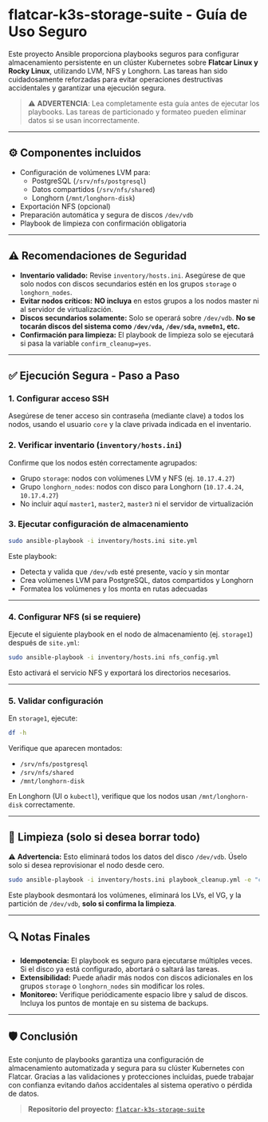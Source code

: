 # flatcar-k3s-storage-suite - Guía de Uso Seguro

Este proyecto Ansible proporciona playbooks seguros para configurar almacenamiento persistente en un clúster Kubernetes sobre **Flatcar Linux y Rocky Linux**, utilizando LVM, NFS y Longhorn. Las tareas han sido cuidadosamente reforzadas para evitar operaciones destructivas accidentales y garantizar una ejecución segura.

> ⚠️ **ADVERTENCIA**: Lea completamente esta guía antes de ejecutar los playbooks. Las tareas de particionado y formateo pueden eliminar datos si se usan incorrectamente.

---

## ⚙️ Componentes incluidos

- Configuración de volúmenes LVM para:
  - PostgreSQL (`/srv/nfs/postgresql`)
  - Datos compartidos (`/srv/nfs/shared`)
  - Longhorn (`/mnt/longhorn-disk`)
- Exportación NFS (opcional)
- Preparación automática y segura de discos `/dev/vdb`
- Playbook de limpieza con confirmación obligatoria

---

## ⚠️ Recomendaciones de Seguridad

- **Inventario validado:** Revise `inventory/hosts.ini`. Asegúrese de que solo nodos con discos secundarios estén en los grupos `storage` o `longhorn_nodes`.
- **Evitar nodos críticos:** **NO incluya** en estos grupos a los nodos master ni al servidor de virtualización.
- **Discos secundarios solamente:** Solo se operará sobre `/dev/vdb`. **No se tocarán discos del sistema como `/dev/vda`, `/dev/sda`, `nvme0n1`, etc.**
- **Confirmación para limpieza:** El playbook de limpieza solo se ejecutará si pasa la variable `confirm_cleanup=yes`.

---

## ✅ Ejecución Segura - Paso a Paso

### 1. Configurar acceso SSH
Asegúrese de tener acceso sin contraseña (mediante clave) a todos los nodos, usando el usuario `core` y la clave privada indicada en el inventario.

### 2. Verificar inventario (`inventory/hosts.ini`)
Confirme que los nodos estén correctamente agrupados:
- Grupo `storage`: nodos con volúmenes LVM y NFS (ej. `10.17.4.27`)
- Grupo `longhorn_nodes`: nodos con disco para Longhorn (`10.17.4.24`, `10.17.4.27`)
- No incluir aquí `master1`, `master2`, `master3` ni el servidor de virtualización

### 3. Ejecutar configuración de almacenamiento
```bash
sudo ansible-playbook -i inventory/hosts.ini site.yml
```

Este playbook:
- Detecta y valida que `/dev/vdb` esté presente, vacío y sin montar
- Crea volúmenes LVM para PostgreSQL, datos compartidos y Longhorn
- Formatea los volúmenes y los monta en rutas adecuadas

---

### 4. Configurar NFS (si se requiere)
Ejecute el siguiente playbook en el nodo de almacenamiento (ej. `storage1`) después de `site.yml`:
```bash
sudo ansible-playbook -i inventory/hosts.ini nfs_config.yml
```

Esto activará el servicio NFS y exportará los directorios necesarios.

---

### 5. Validar configuración
En `storage1`, ejecute:
```bash
df -h
```
Verifique que aparecen montados:
- `/srv/nfs/postgresql`
- `/srv/nfs/shared`
- `/mnt/longhorn-disk`

En Longhorn (UI o `kubectl`), verifique que los nodos usan `/mnt/longhorn-disk` correctamente.

---

## 🧹 Limpieza (solo si desea borrar todo)

⚠️ **Advertencia:** Esto eliminará todos los datos del disco `/dev/vdb`. Úselo solo si desea reprovisionar el nodo desde cero.

```bash
sudo ansible-playbook -i inventory/hosts.ini playbook_cleanup.yml -e "confirm_cleanup=yes"
```

Este playbook desmontará los volúmenes, eliminará los LVs, el VG, y la partición de `/dev/vdb`, **solo si confirma la limpieza**.

---

## 🔍 Notas Finales

- **Idempotencia:** El playbook es seguro para ejecutarse múltiples veces. Si el disco ya está configurado, abortará o saltará las tareas.
- **Extensibilidad:** Puede añadir más nodos con discos adicionales en los grupos `storage` o `longhorn_nodes` sin modificar los roles.
- **Monitoreo:** Verifique periódicamente espacio libre y salud de discos. Incluya los puntos de montaje en su sistema de backups.

---

## 🛡️ Conclusión

Este conjunto de playbooks garantiza una configuración de almacenamiento automatizada y segura para su clúster Kubernetes con Flatcar. Gracias a las validaciones y protecciones incluidas, puede trabajar con confianza evitando daños accidentales al sistema operativo o pérdida de datos.

> **Repositorio del proyecto:** [`flatcar-k3s-storage-suite`](https://github.com/tu_usuario/flatcar-k3s-storage-suite)